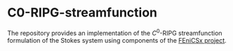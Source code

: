# C0-RIPG-streamfunction

The repository provides an implementation of the $C^0$-RIPG streamfunction
formulation of the Stokes system using components of the
[FEniCSx project](https://fenicsproject.org/).